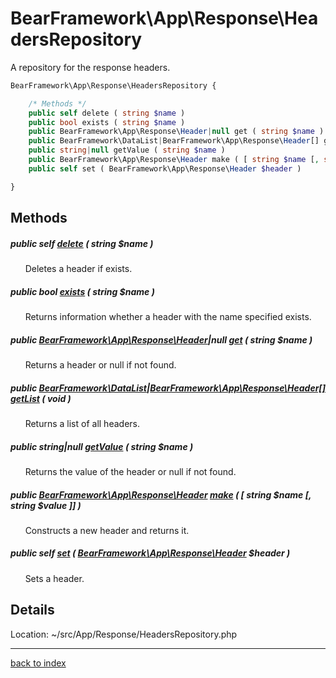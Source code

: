 # BearFramework\App\Response\HeadersRepository

A repository for the response headers.

```php
BearFramework\App\Response\HeadersRepository {

	/* Methods */
	public self delete ( string $name )
	public bool exists ( string $name )
	public BearFramework\App\Response\Header|null get ( string $name )
	public BearFramework\DataList|BearFramework\App\Response\Header[] getList ( void )
	public string|null getValue ( string $name )
	public BearFramework\App\Response\Header make ( [ string $name [, string $value ]] )
	public self set ( BearFramework\App\Response\Header $header )

}
```

## Methods

##### public self [delete](bearframework.app.response.headersrepository.delete.method.md) ( string $name )

&nbsp;&nbsp;&nbsp;&nbsp;&nbsp;&nbsp;Deletes a header if exists.

##### public bool [exists](bearframework.app.response.headersrepository.exists.method.md) ( string $name )

&nbsp;&nbsp;&nbsp;&nbsp;&nbsp;&nbsp;Returns information whether a header with the name specified exists.

##### public [BearFramework\App\Response\Header](bearframework.app.response.header.class.md)|null [get](bearframework.app.response.headersrepository.get.method.md) ( string $name )

&nbsp;&nbsp;&nbsp;&nbsp;&nbsp;&nbsp;Returns a header or null if not found.

##### public [BearFramework\DataList](bearframework.datalist.class.md)|[BearFramework\App\Response\Header[]](bearframework.app.response.header.class.md) [getList](bearframework.app.response.headersrepository.getlist.method.md) ( void )

&nbsp;&nbsp;&nbsp;&nbsp;&nbsp;&nbsp;Returns a list of all headers.

##### public string|null [getValue](bearframework.app.response.headersrepository.getvalue.method.md) ( string $name )

&nbsp;&nbsp;&nbsp;&nbsp;&nbsp;&nbsp;Returns the value of the header or null if not found.

##### public [BearFramework\App\Response\Header](bearframework.app.response.header.class.md) [make](bearframework.app.response.headersrepository.make.method.md) ( [ string $name [, string $value ]] )

&nbsp;&nbsp;&nbsp;&nbsp;&nbsp;&nbsp;Constructs a new header and returns it.

##### public self [set](bearframework.app.response.headersrepository.set.method.md) ( [BearFramework\App\Response\Header](bearframework.app.response.header.class.md) $header )

&nbsp;&nbsp;&nbsp;&nbsp;&nbsp;&nbsp;Sets a header.

## Details

Location: ~/src/App/Response/HeadersRepository.php

---

[back to index](index.md)

